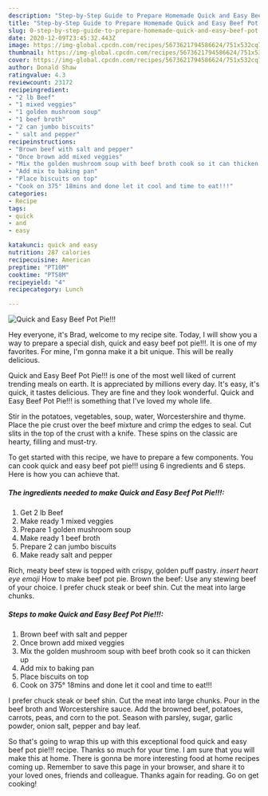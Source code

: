```yaml
---
description: "Step-by-Step Guide to Prepare Homemade Quick and Easy Beef Pot Pie!!!"
title: "Step-by-Step Guide to Prepare Homemade Quick and Easy Beef Pot Pie!!!"
slug: 0-step-by-step-guide-to-prepare-homemade-quick-and-easy-beef-pot-pie
date: 2020-12-09T23:45:32.443Z
image: https://img-global.cpcdn.com/recipes/5673621794586624/751x532cq70/quick-and-easy-beef-pot-pie-recipe-main-photo.jpg
thumbnail: https://img-global.cpcdn.com/recipes/5673621794586624/751x532cq70/quick-and-easy-beef-pot-pie-recipe-main-photo.jpg
cover: https://img-global.cpcdn.com/recipes/5673621794586624/751x532cq70/quick-and-easy-beef-pot-pie-recipe-main-photo.jpg
author: Donald Shaw
ratingvalue: 4.3
reviewcount: 23172
recipeingredient:
- "2 lb Beef"
- "1 mixed veggies"
- "1 golden mushroom soup"
- "1 beef broth"
- "2 can jumbo biscuits"
- " salt and pepper"
recipeinstructions:
- "Brown beef with salt and pepper"
- "Once brown add mixed veggies"
- "Mix the golden mushroom soup with beef broth cook so it can thicken up"
- "Add mix to baking pan"
- "Place biscuits on top"
- "Cook on 375° 18mins and done let it cool and time to eat!!!"
categories:
- Recipe
tags:
- quick
- and
- easy

katakunci: quick and easy 
nutrition: 287 calories
recipecuisine: American
preptime: "PT10M"
cooktime: "PT58M"
recipeyield: "4"
recipecategory: Lunch

---
```



![Quick and Easy Beef Pot Pie!!!](https://img-global.cpcdn.com/recipes/5673621794586624/751x532cq70/quick-and-easy-beef-pot-pie-recipe-main-photo.jpg)

Hey everyone, it's Brad, welcome to my recipe site. Today, I will show you a way to prepare a special dish, quick and easy beef pot pie!!!. It is one of my favorites. For mine, I'm gonna make it a bit unique. This will be really delicious.

Quick and Easy Beef Pot Pie!!! is one of the most well liked of current trending meals on earth. It is appreciated by millions every day. It's easy, it's quick, it tastes delicious. They are fine and they look wonderful. Quick and Easy Beef Pot Pie!!! is something that I've loved my whole life.

Stir in the potatoes, vegetables, soup, water, Worcestershire and thyme. Place the pie crust over the beef mixture and crimp the edges to seal. Cut slits in the top of the crust with a knife. These spins on the classic are hearty, filling and must-try.


To get started with this recipe, we have to prepare a few components. You can cook quick and easy beef pot pie!!! using 6 ingredients and 6 steps. Here is how you can achieve that.

<!--inarticleads1-->

##### The ingredients needed to make Quick and Easy Beef Pot Pie!!!:

1. Get 2 lb Beef
1. Make ready 1 mixed veggies
1. Prepare 1 golden mushroom soup
1. Make ready 1 beef broth
1. Prepare 2 can jumbo biscuits
1. Make ready  salt and pepper


Rich, meaty beef stew is topped with crispy, golden puff pastry. *insert heart eye emoji* How to make beef pot pie. Brown the beef: Use any stewing beef of your choice. I prefer chuck steak or beef shin. Cut the meat into large chunks. 

<!--inarticleads2-->

##### Steps to make Quick and Easy Beef Pot Pie!!!:

1. Brown beef with salt and pepper
1. Once brown add mixed veggies
1. Mix the golden mushroom soup with beef broth cook so it can thicken up
1. Add mix to baking pan
1. Place biscuits on top
1. Cook on 375° 18mins and done let it cool and time to eat!!!


I prefer chuck steak or beef shin. Cut the meat into large chunks. Pour in the beef broth and Worcestershire sauce. Add the browned beef, potatoes, carrots, peas, and corn to the pot. Season with parsley, sugar, garlic powder, onion salt, pepper and bay leaf. 

So that's going to wrap this up with this exceptional food quick and easy beef pot pie!!! recipe. Thanks so much for your time. I am sure that you will make this at home. There is gonna be more interesting food at home recipes coming up. Remember to save this page in your browser, and share it to your loved ones, friends and colleague. Thanks again for reading. Go on get cooking!
